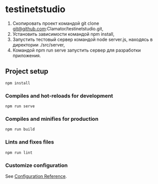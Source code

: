 # testinetstudio
1. Скопировать проект командой git clone git@github.com:Clamator/testinetstudio.git,
2. Установить зависимости командой npm install,
3. Запустить тестовый сервер командой node server.js, находясь в директории ./src/server,
4. Командой npm run serve запустить сервер для разработки приложения.
## Project setup
```
npm install
```

### Compiles and hot-reloads for development
```
npm run serve
```

### Compiles and minifies for production
```
npm run build
```

### Lints and fixes files
```
npm run lint
```

### Customize configuration
See [Configuration Reference](https://cli.vuejs.org/config/).
